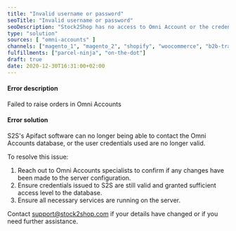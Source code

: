 ```yaml
---
title: "Invalid username or password"
seoTitle: "Invalid username or password"
seoDescription: "Stock2Shop has no access to Omni Account or the credentials are invalid."
type: "solution"
sources: [ "omni-accounts" ]
channels: ["magento_1", "magento_2", "shopify", "woocommerce", "b2b-trade-store", "takealot"]
fulfillments: ["parcel-ninja", "on-the-dot"]
draft: true
date: 2020-12-30T16:31:00+02:00
---
```


#### Error description
Failed to raise orders in Omni Accounts

#### Error solution
S2S's Apifact software can no longer being able to contact the Omni Accounts database, or the user credentials used are no longer valid.

To resolve this issue:

1. Reach out to Omni Accounts specialists to confirm if any changes have been made to the server configuration.
2. Ensure credentials issued to S2S are still valid and granted sufficient access level to the database.
3. Ensure all necessary services are running on the server.

Contact support@stock2shop.com if your details have changed or if you need further assistance.

